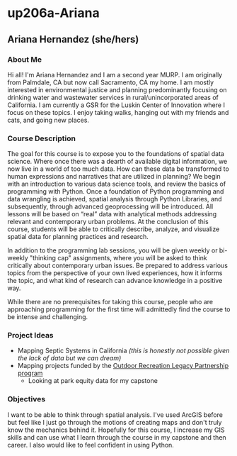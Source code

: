 # up206a-Ariana
## Ariana Hernandez (she/hers)
### About Me
Hi all! I'm Ariana Hernandez and I am a second year MURP. I am originally from Palmdale, CA but now call Sacramento, CA my home. I am mostly interested in environmental justice and planning predominantly focusing on drinking water and wastewater services in rural/unincorporated areas of California. I am currently a GSR for the Luskin Center of Innovation where I focus on these topics. I enjoy taking walks, hanging out with my friends and cats, and going new places. 

### Course Description 
The goal for this course is to expose you to the foundations of spatial data science. Where once there was a dearth of available digital information, we now live in a world of too much data. How can these data be transformed to human expressions and narratives that are utilized in planning? We begin with an introduction to various data science tools, and review the basics of programming with Python. Once a foundation of Python programming and data wrangling is achieved, spatial analysis through Python Libraries, and subsequently, through advanced geoprocessing will be introduced. All lessons will be based on “real” data with analytical methods addressing relevant and contemporary urban problems. At the conclusion of this course, students will be able to critically describe, analyze, and visualize spatial data for planning practices and research.

In addition to the programming lab sessions, you will be given weekly or bi-weekly "thinking cap" assignments, where you will be asked to think critically about contemporary urban issues. Be prepared to address various topics from the perspective of your own lived experiences, how it informs the topic, and what kind of research can advance knowledge in a positive way.

While there are no prerequisites for taking this course, people who are approaching programming for the first time will admittedly find the course to be intense and challenging.

### Project Ideas
* Mapping Septic Systems in California  *(this is honestly not possible given the lack of data but we can dream)*
* Mapping projects funded by the [Outdoor Recreation Legacy Partnership program](https://lwcfcoalition.org/orlp)
  * Looking at park equity data for my capstone
  
### Objectives 
I want to be able to think through spatial analysis. I've used ArcGIS before but feel like I just go through the motions of creating maps and don't truly know the mechanics behind it. Hopefully for this course, I increase my GIS skills and can use what I learn through the course in my capstone and then career. I also would like to feel confident in using Python.
